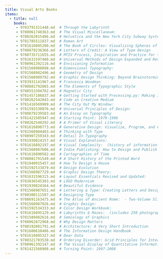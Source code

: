```yaml
---
title: Visual Arts Books
items:
  - title: null
    books:
     - 9783791321448.md  # Through the Labyrinth
     - 9780061748363.md  # The Visual Miscellaneum:
     - 9780262015486.md  # Helvetica and the New York City Subway System
     - 9781785511837.md  # Roman Art
     - 9781616895280.md  # The Book of Circles: Visualizing Spheres of Knowledge: (with over 300 beautiful circular artworks, infographics and illustrations from across history)
     - 9780879236366.md  # Letters of Credit: A View of Type Design
     - 9780735711655.md  # MTIV Process, Inspiration and Practice for the New Media Designer
     - 9781631597480.md  # Universal Methods of Design Expanded and Revised:
     - 9780961392116.md  # Envisioning Information
     - 9781568980898.md  # Dimensional Typography:
     - 9781568982496.md  # Geometry of Design
     - 9781568989792.md  # Graphic Design Thinking: Beyond Brainstorming (renowned designer Ellen Lupton provides new techniques for creative thinking about design process with examples and case studies)
     - 9783931141967.md  # Francesca Woodman
     - 9780881792065.md  # The Elements of Typographic Style
     - 9780553394702.md  # Magnetic City
     - 9781457186837.md  # Getting Started with Processing.py: Making Interactive Graphics with Processing's Python Mode (Make:)
     - 9780262542043.md  # Code as Creative Medium
     - 9781416569909.md  # The City Out My Window:
     - 9781592530076.md  # Universal Principles of Design:
     - 9780879239503.md  # An Essay on Typography
     - 9781421505947.md  # Starting Point: 1979-1996
     - 9780262540292.md  # A Primer of Visual Literacy
     - 9781616890773.md  # Generative Design: Visualize, Program, and Create with Processing
     - 9781568984483.md  # Thinking with Type
     - 9780907259343.md  # Detail In Typography
     - 9781930824157.md  # Visual Explanations:
     - 9781616892197.md  # Visual Complexity:  (history of information and data visualization and guide to today's innovative applications)
     - 9781568987606.md  # Indie Publishing: How to Design and Publish Your Own Book
     - 9781616890582.md  # Cartographies of Time
     - 9780881791549.md  # A Short History of the Printed Word
     - 9781840915457.md  # How To Design a House
     - 9781592533879.md  # Design Evolution
     - 9781568987729.md  # Graphic Design Theory:
     - 9781631596315.md  # Layout Essentials Revised and Updated:
     - 9783836545303.md  # LOGO Modernism
     - 9781930824164.md  # Beautiful Evidence
     - 9781568987651.md  # Lettering & Type: Creating Letters and Designing Typefaces
     - 9780300111507.md  # Designing Type
     - 9780691163475.md  # The Atlas of Ancient Rome:  - Two-Volume Slipcased Set
     - 9781568987026.md  # Graphic Design:
     - 9781592534333.md  # Color Design Workbook:
     - 9781616895129.md  # Labyrinths & Mazes:  (includes 250 photographs of ancient and modern labyrinths and mazes from around the world)
     - 9781589482616.md  # Semiology of Graphics
     - 9780062872968.md  # Why Design Matters
     - 9780192801791.md  # Architecture: A Very Short Introduction
     - 9781600610486.md  # The Information Design Handbook
     - 9781616895327.md  # Dear Data
     - 9780321703538.md  # Ordering Disorder: Grid Principles for Interaction Design
     - 9780961392147.md  # The Visual Display of Quantitative Information
     - 9781421560908.md  # Turning Point: 1997-2008
---
```


